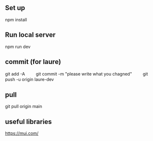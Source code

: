 ## Set up
npm install

## Run local server
npm run dev

## commit (for laure)
git add -A
　　
git commit -m "please write what you chagned"
　　
git push -u origin laure-dev

## pull
git pull origin main

## useful libraries
https://mui.com/


